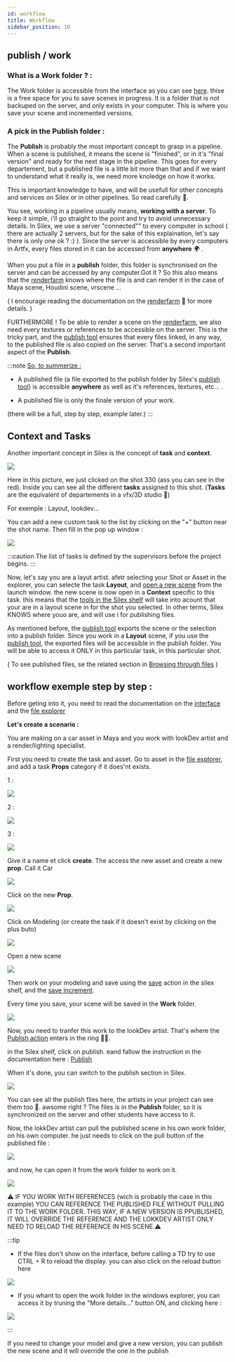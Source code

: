 ```yaml
---
id: workflow
title: Workflow
sidebar_position: 10
---
```


## publish / work

### What is a Work folder ? :

The Work folder is accessible from the interface as you can see [here](../interface/file-explorer.md). thise is a free space for you to save scenes in progress. It is a folder that is not backuped on the server, and only exists in your computer. This is where you save your scene and incremented versions.

### A pick in the Publish folder :

The **Publish** is probably the most important concept to grasp in a pipeline. When a scene is published, it means the scene is "finished", or in it's "final version" and ready for the next stage in the pipeline. This goes for every departement, but a published file is a little bit more than that and if we want to understand what it really is, we need more knoledge on how it works.

This is important knowledge to have, and will be usefull for other concepts and services on Silex or in other pipelines. So read carefully 👀.

You see, working in a pipeline usually means, **working with a server**. To keep it simple, i'll go straight to the point and try to avoid unnecessary details. In Silex, we use a server "connected"" to every computer in school ( there are actually 2 servers, but for the sake of this explaination, let's say there is only one ok ? :) ). Since the server is accessible by every computers in Artfx, every files stored in it can be accessed from **anywhere** 🌍 .

When you put a file in a **publish** folder, this folder is synchronised on the server and can be accessed by any computer.Got it ? So this also means that the [renderfarm](../renderfarm/renderfarm.md) knows where the file is and can render it in the case of Maya scene, Houdini scene, vrscene ...

( I encourage reading the documentation on the [renderfarm](../renderfarm/renderfarm.md) 🚜 for more details. )

FURTHERMORE ! To be able to render a scene on the [renderfarm](../renderfarm/renderfarm.md), we also need every textures or references to be accessible on the server. This is the tricky part, and the [publish tool](./actions/publish.md) ensures that every files linked, in any way, to the published file is also copied on the server. That's a second important aspect of the **Publish**.

:::note
<u>So, to summerize :</u>

- A published file (a file exported to the publish folder by Silex's [publish tool](./actions/publish.md)) is accessible **anywhere** as well as it's references, textures, etc... .

- A published file is only the finale version of your work.

(there will be a full, step by step, example later.)
:::

## Context and Tasks

Another important concept in Silex is the concept of **task** and **context**.

![](/img/user_guide/workflow/workflow_tasks.png)

Here in this picture, we just clicked on the shot 330 (ass you can see in the red). Inside you can see all the different **tasks** assigned to this shot. (**Tasks** are the equivalent of departements in a vfx/3D studio 🦉)

For exemple : Layout, lookdev...

You can add a new custom task to the list by clicking on the "+" button near the shot name. Then fill in the pop up window :

![](/img/user_guide/workflow/workflow_custom_task.png)

:::caution
The list of tasks is defined by the supervisors before the project begins.
:::

Now, let's say you are a layut artist. afetr selecting your Shot or Asset in the explorer, you can selecte the task **Layout**, and [open a new scene](../interface/file-explorer.md) from the launch window. the new scene is now open in a **Context** specific to this task. this means that the [tools in the Silex shelf](./actions/actions.md) will take into acount that your are in a layout scene in for the shot you selected. In other terms, Silex KNOWS where youo are, and will use i for publishing files.

As mentioned before, the [publish tool](./actions/publish.md) exports the scene or the selection into a publish folder. Since you work in a **Layout** scene, if you use the [publish tool](./actions/publish.md), the exported files will be accessible in the publish folder. You will be able to access it ONLY in this particular task, in this particular shot.

( To see published files, se the related section in [Browsing through files](../interface/file-explorer.md) )

## workflow exemple step by step :

Before geting into it, you need to read the documentation on the [interface](../interface/interface.md) and the [file explorer](../interface/file-explorer.md)

**Let's create a scenario :**

You are making on a car asset in Maya and you work with lookDev artist and a render/lighting specialist.

First you need to create the task and asset. Go to asset in the [file explorer](../interface/file-explorer.md), and add a task **Props** category if it does'nt exists.

1 :

![](/img/user_guide/workflow/tutorial/workflow_tutrorial_click_asset.png)

2 :

![](/img/user_guide/workflow/tutorial/workflow_tutrorial_new_asset.png)

3 :

![](/img/user_guide/workflow/tutorial/workflow_tutrorial_select_asset_type.png)

Give it a name et click **create**. The access the new asset and create a new **prop**. Call it Car

![](/img/user_guide/workflow/tutorial/workflow_tutrorial_new_props.png)

Click on the new **Prop**.

![](/img/user_guide/workflow/tutorial/workflow_tutrorial_click_car.png)

Click on Modeling (or create the task if it doesn't exist by clicking on the plus buto)

![](/img/user_guide/workflow/tutorial/workflow_tutrorial_click_modeling.png)

Open a new scene

![](/img/user_guide/workflow/tutorial/workflow_tutrorial_open_scene.png)

Then work on your modeling and save using the [save](./actions/save.md) action in the silex shelf, and the [save increment](./actions/save.md).

Every time you save, your scene will be saved in the **Work** folder.

![](/img/user_guide/workflow/tutorial/workflow_tutrorial_work.png)

Now, you need to tranfer this work to the lookDev artist. That's where the [Publish action](./actions/publish.md) enters in the ring 🥊🥊.

in the Silex shelf, click on publish. eand fallow the instruction in the documentation here : [Publish](./actions/publish.md)

When it's done, you can switch to the publish section in Silex.

![](/img/user_guide/workflow/tutorial/workflow_tutrorial_publish.png)

You can see all the publish files here, the artists in your project can see them too 🤩. awsome right ?
The files is in the **Publish** folder, so it is synchronized on the server and other students have access to it.

Now, the lokkDev artist can pull the published scene in his own work folder, on his own computer. he just needs to click on the pull button of the published file :

![](/img/user_guide/workflow/tutorial/workflow_tutrorial_pull.png)

and now, he can open it from the work folder to work on it.

![](/img/user_guide/workflow/tutorial/workflow_tutrorial_open_pulled_scene.png)

⚠️ IF YOU WORK WITH REFERENCES (wich is probably the case in this example) YOU CAN REFERENCE THE PUBLISHED FILE WITHOUT PULLING IT TO THE WORK FOLDER. THIS WAY, IF A NEW VERSION IS PPUBLISHED, IT WILL OVERRIDE THE REFERENCE AND THE LOKKDEV ARTIST ONLY NEED TO RELOAD THE REFERENCE IN HIS SCENE.⚠️

:::tip

- If the files don't show on the interface, before calling a TD try to use CTRL + R to reload the display. you can also click on the reload button here

![](/img/user_guide/workflow/tutorial/workflow_tutrorial_reload.png)

- If you whant to open the work folder in the windows explorer, you can access it by truning the "More details..." button ON, and clicking here :

![](/img/user_guide/workflow/tutorial/workflow_tutrorial_open_work.png)

:::

If you need to change your model and give a new version, you can publish the new scene and it will override the one in the publish
